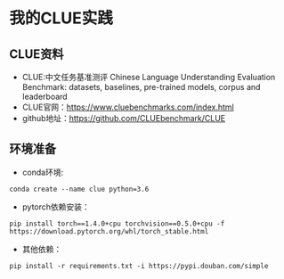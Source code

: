 # 我的CLUE实践

## CLUE资料

- CLUE:中文任务基准测评 Chinese Language Understanding Evaluation Benchmark: datasets, baselines, pre-trained models, corpus and leaderboard
- CLUE官网：<https://www.cluebenchmarks.com/index.html>
- github地址：<https://github.com/CLUEbenchmark/CLUE>

## 环境准备

- conda环境:

~~~shell
conda create --name clue python=3.6
~~~

- pytorch依赖安装：

~~~shell
pip install torch==1.4.0+cpu torchvision==0.5.0+cpu -f https://download.pytorch.org/whl/torch_stable.html
~~~

- 其他依赖：

~~~shell
pip install -r requirements.txt -i https://pypi.douban.com/simple
~~~